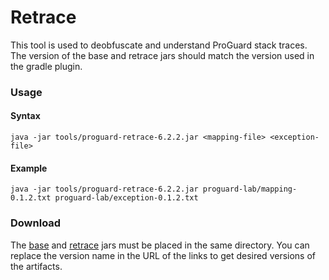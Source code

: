 # Retrace

This tool is used to deobfuscate and understand ProGuard stack traces. The version of the base and retrace jars should
match the version used in the gradle plugin.

### Usage

#### Syntax

```shell script
java -jar tools/proguard-retrace-6.2.2.jar <mapping-file> <exception-file>
```

#### Example

```shell script
java -jar tools/proguard-retrace-6.2.2.jar proguard-lab/mapping-0.1.2.txt proguard-lab/exception-0.1.2.txt
```

### Download

The [base](https://repo1.maven.org/maven2/net/sf/proguard/proguard-base/6.2.2/)
and [retrace](https://repo1.maven.org/maven2/net/sf/proguard/proguard-retrace/6.2.2/) jars must be placed in the same
directory. You can replace the version name in the URL of the links to get desired versions of the artifacts. 
